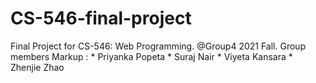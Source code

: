 # CS-546-final-project
Final Project for CS-546: Web Programming.
@Group4 2021 Fall.
Group members
Markup : * Priyanka Popeta
         * Suraj Nair
         * Viyeta Kansara
         * Zhenjie Zhao
